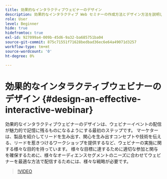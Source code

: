 ```yaml
---
title: 効果的なインタラクティブウェビナーのデザイン
description: 効果的なインタラクティブ Web セミナーの作成方法とデザイン方法を説明します
role: User
level: Beginner
hide: true
hidefromtoc: true
exl-id: 927099a4-009b-45d6-9a32-ba685751ba04
source-git-commit: 875c71551f71628bedbad36ec6e64a49071d3257
workflow-type: tm+mt
source-wordcount: '0'
ht-degree: 0%

---
```


# 効果的なインタラクティブウェビナーのデザイン {#design-an-effective-interactive-webinar}

効果的なインタラクティブウェビナーのデザインは、ウェビナーイベントの配信が魅力的で記憶に残るものになるようにする最初のステップです。 マーケターは、製品を紹介してリードを生み出す、関心を生み出すコンセプトや技術を伝える、リードを惹きつけるワークショップを提供するなど、ウェビナーの実施に関する様々な目的を持っています。 様々な目標に達するために適切な参加と関与を確保するために、様々なオーディエンスセグメントのニーズに合わせてウェビナーを最適な方法で配信するためには、様々な戦略が必要です。

>[!VIDEO](https://video.tv.adobe.com/v/3418602?q=9)
